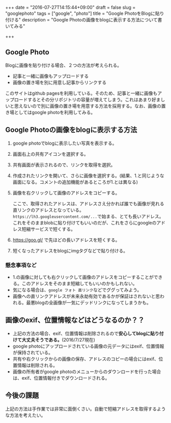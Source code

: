+++
date = "2016-07-27T14:15:44+09:00"
draft = false
slug = "googlephoto"
tags = ["google", "photo"]
title = "Google PhotoをBlogに貼り付ける"
description = "Google Photoの画像をblogに表示する方法について書いてみる"

+++

## Google Photo

Blogに画像を貼り付ける場合、２つの方法が考えられる。

- 記事と一緒に画像もアップロードする
- 画像の置き場を別に用意し記事からリンクする    

このサイトはgithub pagesを利用している。そのため、記事と一緒に画像もアップロードするとその分リポジトリの容量が増えてしまう。これはあまり好ましいと思えないので別に画像の置き場を用意する方法を採用する。なお、画像の置き場としてはgoogle photoを利用してみる。

<!--more-->

## Google Photoの画像をblogに表示する方法

1. google photoでblogに表示したい写真を表示する。
2. 画面右上の共有アイコンを選択する。
3. 共有画面が表示されるので、リンクを取得を選択。
4. 作成されたリンクを開いて、さらに画像を選択する。(結果、1.と同じような画面になる。コメントの追加機能があるところが1.とは異なる)
5. 画像を右クリックして画像のアドレスをコピーする。

    ここで、取得されたアドレスは、アドレスさえ分かれば誰でも画像が見れる直リンクのアドレスとなっている。`https://lh3.googleusercontent.com/...`で始まる、とても長いアドレス。これをそのままblobに貼り付けてもいいのだが、これをさらにgoogleのアドレス短縮サービスで短くする。

6. https://goo.gl/ で先ほどの長いアドレスを短くする。
7. 短くなったアドレスをblogにimgタグなどで貼り付ける。

### 懸念事項など
- 1.の画像に対しても右クリックして画像のアドレスをコピーすることができる。このアドレスをそのまま短縮してもいいのかもしれない。
- 気になる場合は、`google フォト 直リンク`などでググってみよう。
- 画像への直リンクアドレスが未来永劫有効であるかが保証はされないと思われる。最悪blogの全画像が一気にデッドリンクになってしまうかも。

## 画像のexif、位置情報などはどうなるのか？？

- 上記の方法の場合、exif、位置情報は削除されるので**安心してblogに貼り付けて大丈夫そうである。**(2016/7/27現在)
- google photoにアップロードされている画像の元データにはexif、位置情報が保持されている。
- 共有や右クリックからの画像の保存、アドレスのコピーの場合にはexif、位置情報は削除される。
- 画像の所有者がgoogle photoのメニューからのダウンロードを行った場合は、exif、位置情報付きでダウンロードされる。

## 今後の課題

上記の方法は手作業では非常に面倒くさい。自動で短縮アドレスを取得するような方法を考えたい。


